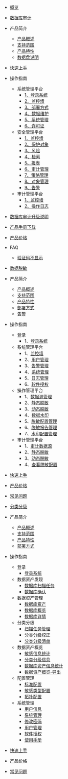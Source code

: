 
* [概览](/udas/README)
* [数据库审计](/udas/README)
 * 产品简介
     * [产品概述](/udas/concepts/overeview)
     * [支持范围](/udas/concepts/support)
     * [产品特性](/udas/concepts/feature)
     * [数据盘说明](/udas/concepts/shujupan)
 * [快速上手](/udas/start)
 * 操作指南
    * 系统管理平台
        * [1、登录系统](/udas/operation/manage/login)
        * [2、监控墙](/udas/operation/manage/jkq)
        * [3、部署方式](/udas/operation/manage/bsfs)
        * [4、数据维护](/udas/operation/manage/sjwh)
        * [5、系统管理](/udas/operation/manage/xtgl)
        * [6、许可证](/udas/operation/manage/xkz)
    * 安全管理平台
        * [1、监控墙](/udas/operation/rule/aqjkq)
        * [2、保护对象](/udas/operation/rule/bhdx)
        * [3、风险](/udas/operation/rule/fx)
        * [4、检索](/udas/operation/rule/js)
        * [5、报表](/udas/operation/rule/bb)
        * [6、审计管理](/udas/operation/rule/sjgl)
        * [7、策略管理](/udas/operation/rule/clgl)
        * [8、对象管理](/udas/operation/rule/dxgl)
        * [9、告警](/udas/operation/rule/gj)
    * 审计管理平台
        * [1、监控墙](/udas/operation/audit/sjjkq)
        * [2、操作日志](/udas/operation/audit/czrz)
 * [数据库审计升级说明](/udas/upgrade)
 * [产品手册下载](/udas/manual)
 * [产品价格](/udas/price)
 *  FAQ
     * [验证码不显示](/udas/常问问题/yanzhengma)

* [数据脱敏](/udas/README)
 * 产品简介
    * [产品概述](/udas/data_masking/concepts/overeview)
    * [支持范围](/udas/data_masking/concepts/support)
    * [产品特性](/udas/data_masking/concepts/feature)
    * [部署方式](/udas/data_masking/concepts/deployment)
    * [告警](/udas/operation/rule/gj)
 * 操作指南
    * 登录
      * 1、[登录系统](/udas/data_masking/operation/login/login.md)
    * 系统管理平台
      * 1、[监控墙](/udas/data_masking/operation/sysmanage/monitor.md)
      * 2、[用户管理](/udas/data_masking/operation/sysmanage/usermanage.md)
      * 3、[告警管理](/udas/data_masking/operation/sysmanage/alert.md)
      * 4、[系统管理](/udas/data_masking/operation/sysmanage/sysmanage.md)
      * 5、[日志管理](/udas/data_masking/operation/sysmanage/logmanage.md)
      * 6、[软件授权](/udas/data_masking/operation/sysmanage/license.md)
    * 操作管理平台
      * 1、[数据源管理](/udas/data_masking/operation/rule/datasource.md)
      * 2、[静态脱敏](/udas/data_masking/operation/rule/sdm.md)
      * 3、[动态脱敏](/udas/data_masking/operation/rule/ddm.md)
      * 4、[数据水印](/udas/data_masking/operation/rule/watermark.md)
      * 5、[脱敏配置管理](/udas/data_masking/operation/rule/config.md)
      * 6、[脱敏报告管理](/udas/data_masking/operation/rule/report.md)
      * 7、[水印配置管理](/udas/data_masking/operation/rule/watermarkmanage.md)
    * 审计管理平台
      * 1、[审计数据源](/udas/data_masking/operation/audit/audsource.md)
      * 2、[静态脱敏](/udas/data_masking/operation/audit/sdm.md)
      * 3、[动态脱敏](/udas/data_masking/operation/audit/ddm.md)
      * 4、[查看脱敏配置](/udas/data_masking/operation/audit/viewconfig.md)
 * [快速上手](/udas/data_masking/start.md)
 * [产品价格](/udas/data_masking/price.md) 
 * [常见问题](/udas/data_masking/faq.md)
* [分类分级](/udas/README)
 * 产品简介
    * [产品概述](/data_classification/concepts/overeview)
    * [支持范围](/data_classification/concepts/support)
    * [产品特性](/data_classification/concepts/feature)
    * [部署方式](/data_classification/concepts/deployment)
 * 操作指南
    * 登录
      * [登录系统](/data_classification/operation/login/login.md)
    * 数据资产发现
      * [数据库扫描任务](/data_classification/operation/discovery/dbtask.md)
      * [数据库确认](/data_classification/operation/discovery/dbconfirm.md)
    * 数据资产管理
      * [数据库资产](/data_classification/operation/manage/assets.md)
      * [数据库概览](/data_classification/operation/manage/overview.md)
      * [数据库详情](/data_classification/operation/manage/details.md)
    * 分类分级
      * [扫描任务管理](/data_classification/operation/dc/taskmanage.md)
      * [分类分级校正](/data_classification/operation/dc/correction.md)
      * [分类分级清单](/data_classification/operation/dc/list.md)
    * 数据资产概览
      * [敏感信息统计](/data_classification/operation/datassets/sensitive.md)
      * [分类分级信息](/data_classification/operation/datassets/audsource.md)
      * [数据库资产信息统计](/data_classification/operation/datassets/dbassets.md)
      * [数据资产概览-导出](/data_classification/operation/datassets/export.md)
    * 配置管理
      * [标准配置](/data_classification/operation/config/standard.md)
      * [敏感类型配置](/data_classification/operation/config/sensitivetype.md)
      * [拓扑配置](/data_classification/operation/config/topology.md)
    * 系统管理
      * [用户信息](/data_classification/operation/system/usermanage.md)
      * [系统管理](/data_classification/operation/system/sysmanage.md)
      * [修改密码](/data_classification/operation/system/changepwd.md)
      * [用户管理](/data_classification/operation/system/user.md)
      * [软件授权](/data_classification/operation/system/license)
      * [使用手册](/data_classification/operation/system/manual)
 * [快速上手](/data_classification/start.md)
 * [产品价格](/data_classification/price.md) 
 * [常见问题](/data_classification/faq.md)